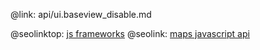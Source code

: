 @link: api/ui.baseview_disable.md

@seolinktop: [js frameworks](https://webix.com)
@seolink: [maps javascript api](https://webix.com/widget/maps/)